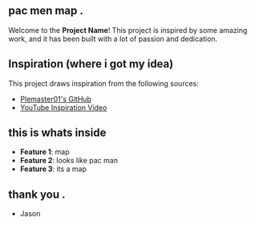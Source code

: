 ## pac men map .

Welcome to the **Project Name**! This project is inspired by some amazing work, and it has been built with a lot of passion and dedication.

## Inspiration (where i got my idea)

This project draws inspiration from the following sources:

- [Plemaster01's GitHub](https://github.com/plemaster01)
- [YouTube Inspiration Video](https://www.youtube.com/watch?v=9H27CimgPsQ)

## this is whats inside

- **Feature 1**: map
- **Feature 2**: looks like pac man
- **Feature 3**: its a map

## thank you .


- Jason
